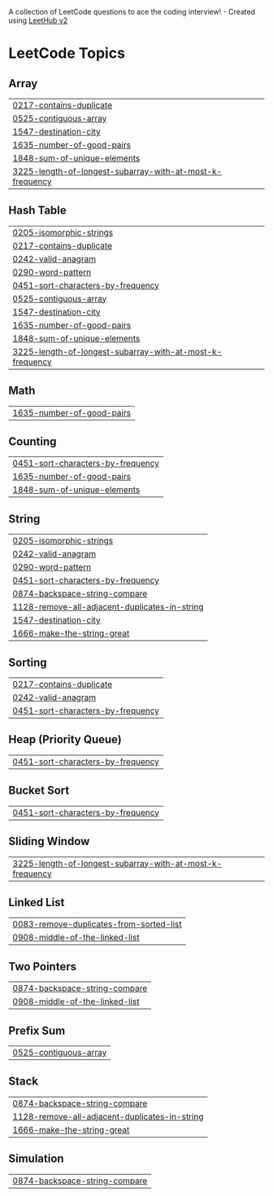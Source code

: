 A collection of LeetCode questions to ace the coding interview! - Created using [LeetHub v2](https://github.com/arunbhardwaj/LeetHub-2.0)
<!---LeetCode Topics Start-->
# LeetCode Topics
## Array
|  |
| ------- |
| [0217-contains-duplicate](https://github.com/akromjonakhmadjonof/leetcode/tree/master/0217-contains-duplicate) |
| [0525-contiguous-array](https://github.com/akromjonakhmadjonof/leetcode/tree/master/0525-contiguous-array) |
| [1547-destination-city](https://github.com/akromjonakhmadjonof/leetcode/tree/master/1547-destination-city) |
| [1635-number-of-good-pairs](https://github.com/akromjonakhmadjonof/leetcode/tree/master/1635-number-of-good-pairs) |
| [1848-sum-of-unique-elements](https://github.com/akromjonakhmadjonof/leetcode/tree/master/1848-sum-of-unique-elements) |
| [3225-length-of-longest-subarray-with-at-most-k-frequency](https://github.com/akromjonakhmadjonof/leetcode/tree/master/3225-length-of-longest-subarray-with-at-most-k-frequency) |
## Hash Table
|  |
| ------- |
| [0205-isomorphic-strings](https://github.com/akromjonakhmadjonof/leetcode/tree/master/0205-isomorphic-strings) |
| [0217-contains-duplicate](https://github.com/akromjonakhmadjonof/leetcode/tree/master/0217-contains-duplicate) |
| [0242-valid-anagram](https://github.com/akromjonakhmadjonof/leetcode/tree/master/0242-valid-anagram) |
| [0290-word-pattern](https://github.com/akromjonakhmadjonof/leetcode/tree/master/0290-word-pattern) |
| [0451-sort-characters-by-frequency](https://github.com/akromjonakhmadjonof/leetcode/tree/master/0451-sort-characters-by-frequency) |
| [0525-contiguous-array](https://github.com/akromjonakhmadjonof/leetcode/tree/master/0525-contiguous-array) |
| [1547-destination-city](https://github.com/akromjonakhmadjonof/leetcode/tree/master/1547-destination-city) |
| [1635-number-of-good-pairs](https://github.com/akromjonakhmadjonof/leetcode/tree/master/1635-number-of-good-pairs) |
| [1848-sum-of-unique-elements](https://github.com/akromjonakhmadjonof/leetcode/tree/master/1848-sum-of-unique-elements) |
| [3225-length-of-longest-subarray-with-at-most-k-frequency](https://github.com/akromjonakhmadjonof/leetcode/tree/master/3225-length-of-longest-subarray-with-at-most-k-frequency) |
## Math
|  |
| ------- |
| [1635-number-of-good-pairs](https://github.com/akromjonakhmadjonof/leetcode/tree/master/1635-number-of-good-pairs) |
## Counting
|  |
| ------- |
| [0451-sort-characters-by-frequency](https://github.com/akromjonakhmadjonof/leetcode/tree/master/0451-sort-characters-by-frequency) |
| [1635-number-of-good-pairs](https://github.com/akromjonakhmadjonof/leetcode/tree/master/1635-number-of-good-pairs) |
| [1848-sum-of-unique-elements](https://github.com/akromjonakhmadjonof/leetcode/tree/master/1848-sum-of-unique-elements) |
## String
|  |
| ------- |
| [0205-isomorphic-strings](https://github.com/akromjonakhmadjonof/leetcode/tree/master/0205-isomorphic-strings) |
| [0242-valid-anagram](https://github.com/akromjonakhmadjonof/leetcode/tree/master/0242-valid-anagram) |
| [0290-word-pattern](https://github.com/akromjonakhmadjonof/leetcode/tree/master/0290-word-pattern) |
| [0451-sort-characters-by-frequency](https://github.com/akromjonakhmadjonof/leetcode/tree/master/0451-sort-characters-by-frequency) |
| [0874-backspace-string-compare](https://github.com/akromjonakhmadjonof/leetcode/tree/master/0874-backspace-string-compare) |
| [1128-remove-all-adjacent-duplicates-in-string](https://github.com/akromjonakhmadjonof/leetcode/tree/master/1128-remove-all-adjacent-duplicates-in-string) |
| [1547-destination-city](https://github.com/akromjonakhmadjonof/leetcode/tree/master/1547-destination-city) |
| [1666-make-the-string-great](https://github.com/akromjonakhmadjonof/leetcode/tree/master/1666-make-the-string-great) |
## Sorting
|  |
| ------- |
| [0217-contains-duplicate](https://github.com/akromjonakhmadjonof/leetcode/tree/master/0217-contains-duplicate) |
| [0242-valid-anagram](https://github.com/akromjonakhmadjonof/leetcode/tree/master/0242-valid-anagram) |
| [0451-sort-characters-by-frequency](https://github.com/akromjonakhmadjonof/leetcode/tree/master/0451-sort-characters-by-frequency) |
## Heap (Priority Queue)
|  |
| ------- |
| [0451-sort-characters-by-frequency](https://github.com/akromjonakhmadjonof/leetcode/tree/master/0451-sort-characters-by-frequency) |
## Bucket Sort
|  |
| ------- |
| [0451-sort-characters-by-frequency](https://github.com/akromjonakhmadjonof/leetcode/tree/master/0451-sort-characters-by-frequency) |
## Sliding Window
|  |
| ------- |
| [3225-length-of-longest-subarray-with-at-most-k-frequency](https://github.com/akromjonakhmadjonof/leetcode/tree/master/3225-length-of-longest-subarray-with-at-most-k-frequency) |
## Linked List
|  |
| ------- |
| [0083-remove-duplicates-from-sorted-list](https://github.com/akromjonakhmadjonof/leetcode/tree/master/0083-remove-duplicates-from-sorted-list) |
| [0908-middle-of-the-linked-list](https://github.com/akromjonakhmadjonof/leetcode/tree/master/0908-middle-of-the-linked-list) |
## Two Pointers
|  |
| ------- |
| [0874-backspace-string-compare](https://github.com/akromjonakhmadjonof/leetcode/tree/master/0874-backspace-string-compare) |
| [0908-middle-of-the-linked-list](https://github.com/akromjonakhmadjonof/leetcode/tree/master/0908-middle-of-the-linked-list) |
## Prefix Sum
|  |
| ------- |
| [0525-contiguous-array](https://github.com/akromjonakhmadjonof/leetcode/tree/master/0525-contiguous-array) |
## Stack
|  |
| ------- |
| [0874-backspace-string-compare](https://github.com/akromjonakhmadjonof/leetcode/tree/master/0874-backspace-string-compare) |
| [1128-remove-all-adjacent-duplicates-in-string](https://github.com/akromjonakhmadjonof/leetcode/tree/master/1128-remove-all-adjacent-duplicates-in-string) |
| [1666-make-the-string-great](https://github.com/akromjonakhmadjonof/leetcode/tree/master/1666-make-the-string-great) |
## Simulation
|  |
| ------- |
| [0874-backspace-string-compare](https://github.com/akromjonakhmadjonof/leetcode/tree/master/0874-backspace-string-compare) |
<!---LeetCode Topics End-->